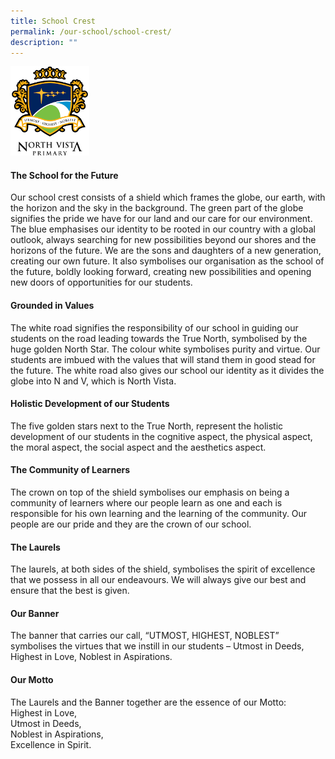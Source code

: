 ```yaml
---
title: School Crest
permalink: /our-school/school-crest/
description: ""
---
```

<img src="/images/logo.png" 
     style="width:25%">
		 
#### The School for the Future
Our school crest consists of a shield which frames the globe, our earth, with the horizon and the sky in the background. The green part of the globe signifies the pride we have for our land and our care for our environment. The blue emphasises our identity to be rooted in our country with a global outlook, always searching for new possibilities beyond our shores and the horizons of the future. We are the sons and daughters of a new generation, creating our own future. It also symbolises our organisation as the school of the future, boldly looking forward, creating new possibilities and opening new doors of opportunities for our students.

#### Grounded in Values
The white road signifies the responsibility of our school in guiding our students on the road leading towards the True North, symbolised by the huge golden North Star. The colour white symbolises purity and virtue. Our students are imbued with the values that will stand them in good stead for the future. The white road also gives our school our identity as it divides the globe into N and V, which is North Vista.

#### Holistic Development of our Students
The five golden stars next to the True North, represent the holistic development of our students in the cognitive aspect, the physical aspect, the moral aspect, the social aspect and the aesthetics aspect.

#### The Community of Learners
The crown on top of the shield symbolises our emphasis on being a community of learners where our people learn as one and each is responsible for his own learning and the learning of the community. Our people are our pride and they are the crown of our school.

#### The Laurels
The laurels, at both sides of the shield, symbolises the spirit of excellence that we possess in all our endeavours. We will always give our best and ensure that the best is given.

#### Our Banner
The banner that carries our call, “UTMOST, HIGHEST, NOBLEST” symbolises the virtues that we instill in our students – Utmost in Deeds, Highest in Love, Noblest in Aspirations.

#### Our Motto
The Laurels and the Banner together are the essence of our Motto: <br>
Highest in Love, <br>
Utmost in Deeds, <br>
Noblest in Aspirations, <br>
Excellence in Spirit.